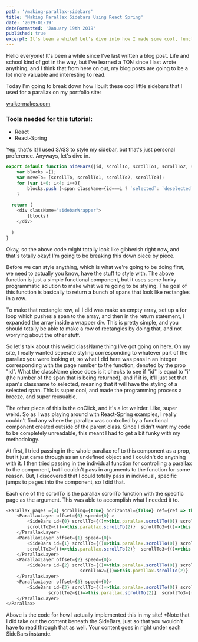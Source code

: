 ```yaml
---
path: '/making-parallax-sidebars'
title: 'Making Parallax Sidebars Using React Spring'
date: '2019-01-19'
dateFormatted: 'January 19th 2019'
published: true
excerpt: It's been a while! Let's dive into how I made some cool, functional sidebars for my Gatsby-developed portfolio, using react-spring!
---
```

<p>Hello everyone! It's been a while since I've last written a blog post. Life and school kind of got in the way, but I've learned a TON since I last wrote anything, and I think that from
here on out, my blog posts are going to be a lot more valuable and interesting to read.</p>
<p>Today I'm going to break down how I built these cool little sidebars that I used for a parallax on my portfolio site: </p> <a href="https://www.walkermakes.com">walkermakes.com</a>
<h3> Tools needed for this tutorial: </h3>
<ul>
<li>React</li>
<li>React-Spring</li>
</ul>
<p>Yep, that's it! I used SASS to style my sidebar, but that's just personal preference. Anyways, let's dive in. </p>

```javascript
export default function SideBars({id, scrollTo, scrollTo1, scrollTo2, scrollTo3 }) {
    var blocks =[];
    var moveTo= [scrollTo, scrollTo1, scrollTo2, scrollTo3];
    for (var i=0; i<4; i++){
        blocks.push (<span className={id===i ? `selected`: `deselected`} onClick={moveTo[i]}></span>)
    }
    
  return (
    <div className="sidebarWrapper">
        {blocks}
    </div>
    
  )
}
```
<p>
Okay, so the above code might totally look like gibberish right now, and that's totally okay! I'm going to be breaking this down piece by piece. 
</p>
<p>
Before we can style anything, which is what we're going to be doing first, we need to actually you know, have the stuff to style with. The above function is just a simple functional component, but it uses some funky programmatic solution to make what we're going to be styling. The goal of this function is basically to return a bunch of spans that look like rectangles in a row. 
</p>
<p>
To make that rectangle row, all I did was make an empty array, set up a for loop which pushes a span to the array, and then in the return statement, I expanded the array inside a wrapper div. This is pretty simple, and you should totally be able to make a row of rectangles by doing that, and not worrying about the other stuff.
</p>
<p>
So let's talk about this weird className thing I've got going on here. On my site, I really wanted seperate styling corresponding to whatever part of the parallax you were looking at, so what I did here was pass in an integer corresponding with the page number to the function, denoted by the prop "id". What the className piece does is it checks to see if "id" is equal to "i" (the number of the span that is being returned), and if it is, it'll just set that span's classname to selected, meaning that it will have the styling of a selected span. This is super cool, and made the programming process a breeze, and super reusuable.
</p>
<p>
The other piece of this is the onClick, and it's a lot weirder. Like, super weird. So as I was playing around with React-Spring examples, I really couldn't find any where the parallax was controlled by a functional component created outside of the parent class. Since I didn't want my code to be completely unreadable, this meant I had to get a bit funky with my methodology. 
</p>
<p>
At first, I tried passing in the whole parallax ref to this component as a prop, but it just came through as an undefined object and I couldn't do anything with it. I then tried passing in the individual function for controlling a parallax to the component, but I couldn't pass in arguments to the function for some reason. But, I discovered that I could totally pass in individual, specific jumps to pages into the component, so I did that. 
</p>
<p>
Each one of the scrollTo is the parallax scrollTo function with the specific page as the argument. This was able to accomplish what I needed it to. 
</p>

```javascript
<Parallax pages ={4} scrolling={true} horizontal={false} ref={ref => this.parallax = ref}>
    <ParallaxLayer offset={0} speed={0} >
        <SideBars id={0} scrollTo={()=>this.parallax.scrollTo(0)} scrollTo1={()=>this.parallax.scrollTo(1)} 
        scrollTo2={()=>this.parallax.scrollTo(2)}  scrollTo3={()=>this.parallax.scrollTo(3)}/>
    </ParallaxLayer>
    <ParallaxLayer offset={1} speed={0}>
        <SideBars id={1} scrollTo={()=>this.parallax.scrollTo(0)} scrollTo1={()=>this.parallax.scrollTo(1)} 
        scrollTo2={()=>this.parallax.scrollTo(2)}  scrollTo3={()=>this.parallax.scrollTo(3)}/>
    </ParallaxLayer>
    <ParallaxLayer offset={2} speed={0}>
        <SideBars id={2} scrollTo={()=>this.parallax.scrollTo(0)} scrollTo1={()=>this.parallax.scrollTo(1)} 
                            scrollTo2={()=>this.parallax.scrollTo(2)}  scrollTo3={()=>this.parallax.scrollTo(3)}/>
    </ParallaxLayer>
    <ParallaxLayer offset={3} speed={0}>
        <SideBars id={3} scrollTo={()=>this.parallax.scrollTo(0)} scrollTo1={()=>this.parallax.scrollTo(1)} 
                scrollTo2={()=>this.parallax.scrollTo(2)}  scrollTo3={()=>this.parallax.scrollTo(3)}/>
    </ParallaxLayer>
</Parallax>
```

<p>
Above is the code for how I actually implemented this in my site! *Note that I did take out the content beneath the SideBars, just so that you wouldn't have to read through that as well. Your content goes in right under each SideBars instande. 
</p>